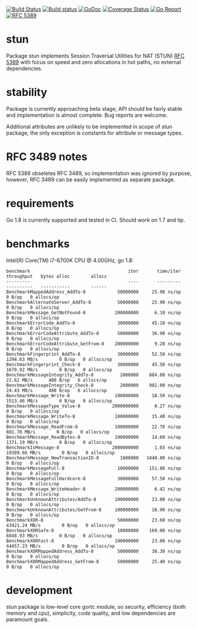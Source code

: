 [![Build Status](https://travis-ci.org/ernado/stun.svg)](https://travis-ci.org/ernado/stun)
[![Build status](https://ci.appveyor.com/api/projects/status/92mfv3vxlc8t8jjp/branch/master?svg=true)](https://ci.appveyor.com/project/ernado/stun/branch/master)
[![GoDoc](https://godoc.org/github.com/ernado/stun?status.svg)](http://godoc.org/github.com/ernado/stun)
[![Coverage Status](https://coveralls.io/repos/github/ernado/stun/badge.svg?branch=master)](https://coveralls.io/github/ernado/stun?branch=master)
[![Go Report](https://goreportcard.com/badge/github.com/ernado/stun?camo=retarded)](http://goreportcard.com/report/ernado/stun)
[![RFC 5389](https://img.shields.io/badge/RFC-5389-blue.svg)](https://tools.ietf.org/html/rfc5389)

# stun
Package stun implements Session Traversal Utilities for
NAT (STUN) [RFC 5389](https://tools.ietf.org/html/rfc5389) with focus
on speed and zero allocations in hot paths, no external dependencies.

# stability
Package is currently approaching beta stage, API should be fairly stable
and implementation is almost complete. Bug reports are welcome.

Additional attributes are unlikely to be implemented in scope of stun package,
the only exception is constants for attribute or message types.

# RFC 3489 notes
RFC 5389 obseletes RFC 3489, so implementation was ignored by purpose, however,
RFC 3489 can be easily implemented as separate package.

# requirements
Go 1.8 is currently supported and tested in CI. Should work on 1.7 and tip.

# benchmarks

Intel(R) Core(TM) i7-6700K CPU @ 4.00GHz, go 1.8:

```
benchmark                                     iter       time/iter      throughput   bytes alloc        allocs
---------                                     ----       ---------      ----------   -----------        ------
BenchmarkMappedAddress_AddTo-8            50000000     25.90 ns/op                        0 B/op   0 allocs/op
BenchmarkAlternateServer_AddTo-8          50000000     25.90 ns/op                        0 B/op   0 allocs/op
BenchmarkMessage_GetNotFound-8           200000000      6.10 ns/op                        0 B/op   0 allocs/op
BenchmarkErrorCode_AddTo-8                30000000     45.10 ns/op                        0 B/op   0 allocs/op
BenchmarkErrorCodeAttribute_AddTo-8       50000000     36.90 ns/op                        0 B/op   0 allocs/op
BenchmarkErrorCodeAttribute_GetFrom-8    200000000      9.20 ns/op                        0 B/op   0 allocs/op
BenchmarkFingerprint_AddTo-8              30000000     52.50 ns/op    1294.63 MB/s        0 B/op   0 allocs/op
BenchmarkFingerprint_Check-8              30000000     45.50 ns/op    1670.92 MB/s        0 B/op   0 allocs/op
BenchmarkMessageIntegrity_AddTo-8          2000000    884.00 ns/op      22.62 MB/s      480 B/op   6 allocs/op
BenchmarkMessageIntegrity_Check-8          2000000    982.00 ns/op      24.43 MB/s      480 B/op   6 allocs/op
BenchmarkMessage_Write-8                 100000000     18.50 ns/op    1513.46 MB/s        0 B/op   0 allocs/op
BenchmarkMessageType_Value-8            2000000000      0.27 ns/op                        0 B/op   0 allocs/op
BenchmarkMessage_WriteTo-8               100000000     15.40 ns/op                        0 B/op   0 allocs/op
BenchmarkMessage_ReadFrom-8              100000000     22.70 ns/op     881.70 MB/s        0 B/op   0 allocs/op
BenchmarkMessage_ReadBytes-8             100000000     14.60 ns/op    1371.19 MB/s        0 B/op   0 allocs/op
BenchmarkIsMessage-8                    2000000000      1.03 ns/op   19389.66 MB/s        0 B/op   0 allocs/op
BenchmarkMessage_NewTransactionID-8        1000000   1448.00 ns/op                        0 B/op   0 allocs/op
BenchmarkMessageFull-8                    10000000    151.00 ns/op                        0 B/op   0 allocs/op
BenchmarkMessageFullHardcore-8            30000000     57.50 ns/op                        0 B/op   0 allocs/op
BenchmarkMessage_WriteHeader-8           200000000      6.42 ns/op                        0 B/op   0 allocs/op
BenchmarkUnknownAttributes/AddTo-8       100000000     23.00 ns/op                        0 B/op   0 allocs/op
BenchmarkUnknownAttributes/GetFrom-8     100000000     16.90 ns/op                        0 B/op   0 allocs/op
BenchmarkXOR-8                            50000000     23.60 ns/op   43421.24 MB/s        0 B/op   0 allocs/op
BenchmarkXORSafe-8                        10000000    169.00 ns/op    6048.93 MB/s        0 B/op   0 allocs/op
BenchmarkXORFast-8                       100000000     23.00 ns/op   44457.23 MB/s        0 B/op   0 allocs/op
BenchmarkXORMappedAddress_AddTo-8         50000000     38.30 ns/op                        0 B/op   0 allocs/op
BenchmarkXORMappedAddress_GetFrom-8       50000000     25.40 ns/op                        0 B/op   0 allocs/op
```

# development

stun package is low-level core gortc module, so security, efficiency (both memory and cpu), simplicity,
code quality, and low dependencies are paramount goals.